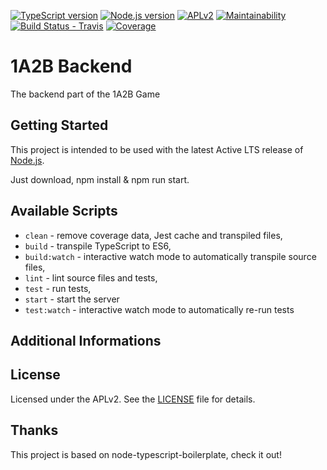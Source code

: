 [![TypeScript version][ts-badge]][typescript-38]
[![Node.js version][nodejs-badge]][nodejs]
[![APLv2][license-badge]][LICENSE]
[![Maintainability][codeclimate-badge]][codeclimate]
[![Build Status - Travis][travis-badge]][travis-ci]
[![Coverage][codecov]][codecov-badge]

# 1A2B Backend

The backend part of the 1A2B Game

## Getting Started

This project is intended to be used with the latest Active LTS release of [Node.js][nodejs].

Just download, npm install & npm run start.

## Available Scripts

+ `clean` - remove coverage data, Jest cache and transpiled files,
+ `build` - transpile TypeScript to ES6,
+ `build:watch` - interactive watch mode to automatically transpile source files,
+ `lint` - lint source files and tests,
+ `test` - run tests,
+ `start` - start the server
+ `test:watch` - interactive watch mode to automatically re-run tests

## Additional Informations

## License
Licensed under the APLv2. See the [LICENSE](https://github.com/jsynowiec/node-typescript-boilerplate/blob/master/LICENSE) file for details.

## Thanks

This project is based on node-typescript-boilerplate, check it out!


[ts-badge]: https://img.shields.io/badge/TypeScript-3.8-blue.svg
[nodejs-badge]: https://img.shields.io/badge/Node.js->=%2012.13-blue.svg
[nodejs]: https://nodejs.org/dist/latest-v12.x/docs/api/
[travis-badge]: https://travis-ci.org/jsynowiec/node-typescript-boilerplate.svg?branch=master
[travis-ci]: https://travis-ci.org/jsynowiec/node-typescript-boilerplate
[typescript]: https://www.typescriptlang.org/
[typescript-38]: https://www.typescriptlang.org/docs/handbook/release-notes/typescript-3-8.html
[license-badge]: https://img.shields.io/badge/license-APLv2-blue.svg
[license]: https://github.com/jsynowiec/node-typescript-boilerplate/blob/master/LICENSE

[jest]: https://facebook.github.io/jest/
[eslint]: https://github.com/eslint/eslint
[wiki-js-tests]: https://github.com/jsynowiec/node-typescript-boilerplate/wiki/Unit-tests-in-plain-JavaScript
[prettier]: https://prettier.io
[gh-actions]: https://github.com/features/actions

[travis]: https://www.travis-ci.org/zero-1a2b/1a2b-backend.svg?branch=master
[travis-ci]: https://www.travis-ci.org/zero-1a2b/1a2b-backend

[codeclimate-badge]: https://api.codeclimate.com/v1/badges/bc39035b28382658967f/maintainability
[codeclimate]: https://codeclimate.com/github/zero-1a2b/1a2b-backend/maintainability

[codecov-badge]: https://codecov.io/gh/zero-1a2b/1a2b-backend/branch/master/graph/badge.svg
[codecov]: https://codecov.io/gh/zero-1a2b/1a2b-backend
